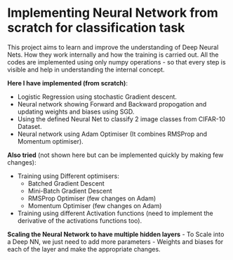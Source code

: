 # Implementing Neural Network from scratch for classification task

This project aims to learn and improve the understanding of Deep Neural Nets. How they work internally and how the training is carried out. All the codes are implemented using only numpy operations - so that every step is visible and help in understanding the internal concept.

**Here I have implemented (from scratch)**:
- Logistic Regression using stochastic Gradient descent.
- Neural network showing Forward and Backward propogation and updating weights and biases using SGD.
- Using the defined Neural Net to classify 2 image classes from CIFAR-10 Dataset.
- Neural network using Adam Optimiser (It combines RMSProp and Momentum optimiser).

**Also tried** (not shown here but can be implemented quickly by making few changes):
- Training using Different optimisers:
	- Batched Gradient Descent
	- Mini-Batch Gradient Descent
	- RMSProp Optimiser (few changes on Adam)
	- Momentum Optimiser (few changes on Adam)
- Training using different Activation functions (need to implement the derivative of the activations functions too).

**Scaling the Neural Network to have multiple hidden layers** - To Scale into a Deep NN, we just need to add more parameters - Weights and biases for each of the layer and make the appropriate changes. 
